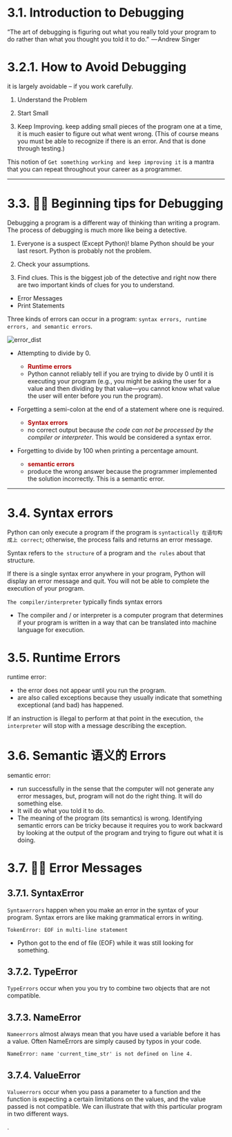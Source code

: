 
# 3.1. Introduction to Debugging

“The art of debugging is figuring out what you really told your program to do rather than what you thought you told it to do.”  — Andrew Singer

# 3.2.1. How to Avoid Debugging
it is largely avoidable – if you work carefully.

1. Understand the Problem

2. Start Small

3. Keep Improving. keep adding small pieces of the program one at a time, it is much easier to figure out what went wrong. (This of course means you must be able to recognize if there is an error. And that is done through testing.)

This notion of `Get something working and keep improving it` is a mantra that you can repeat throughout your career as a programmer.

---

# 3.3. 👩‍💻 Beginning tips for Debugging
Debugging a program is a different way of thinking than writing a program. The process of debugging is much more like being a detective.

1. Everyone is a suspect (Except Python)! blame Python should be your last resort. Python is probably not the problem.

2. Check your assumptions.

3. Find clues. This is the biggest job of the detective and right now there are two important kinds of clues for you to understand.
  - Error Messages
  - Print Statements


Three kinds of errors can occur in a program: `syntax errors, runtime errors, and semantic errors`.

![error_dist](https://i.imgur.com/Fnm7NNP.png)

- Attempting to divide by 0.
  - **<font color=blur> Runtime errors </font>**
  - Python cannot reliably tell if you are trying to divide by 0 until it is executing your program (e.g., you might be asking the user for a value and then dividing by that value—you cannot know what value the user will enter before you run the program).

- Forgetting a semi-colon at the end of a statement where one is required.
  - **<font color=blur> Syntax errors </font>**
  - no correct output because *the code can not be processed by the compiler or interpreter*. This would be considered a syntax error.

- Forgetting to divide by 100 when printing a percentage amount.
  - **<font color=blur> semantic errors </font>**
  - produce the wrong answer because the programmer implemented the solution incorrectly. This is a semantic error.

---

# 3.4. Syntax errors
Python can only execute a program if the program is `syntactically 在语句构成上 correct`; otherwise, the process fails and returns an error message.

Syntax refers to `the structure` of a program and `the rules` about that structure.

If there is a single syntax error anywhere in your program, Python will display an error message and quit. You will not be able to complete the execution of your program.


`The compiler/interpreter` typically finds syntax errors
- The compiler and / or interpreter is a computer program that determines if your program is written in a way that can be translated into machine language for execution.



# 3.5. Runtime Errors
runtime error:
- the error does not appear until you run the program.
- are also called exceptions because they usually indicate that something exceptional (and bad) has happened.

If an instruction is illegal to perform at that point in the execution, `the interpreter` will stop with a message describing the exception.


# 3.6. Semantic 语义的 Errors
semantic error:
- run successfully in the sense that the computer will not generate any error messages, but, program will not do the right thing. It will do something else.
- It will do what you told it to do.
- The meaning of the program (its semantics) is wrong. Identifying semantic errors can be tricky because it requires you to work backward by looking at the output of the program and trying to figure out what it is doing.


# 3.7. 👩‍💻 Error Messages

## 3.7.1. SyntaxError
`Syntaxerrors` happen when you make an error in the syntax of your program. Syntax errors are like making grammatical errors in writing.

`TokenError: EOF in multi-line statement`
- Python got to the end of file (EOF) while it was still looking for something.

## 3.7.2. TypeError

`TypeErrors` occur when you you try to combine two objects that are not compatible.

## 3.7.3. NameError
`Nameerrors` almost always mean that you have used a variable before it has a value. Often NameErrors are simply caused by typos in your code.

`NameError: name 'current_time_str' is not defined on line 4.`

## 3.7.4. ValueError
`Valueerrors` occur when you pass a parameter to a function and the function is expecting a certain limitations on the values, and the value passed is not compatible. We can illustrate that with this particular program in two different ways.






















.
